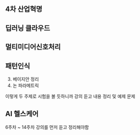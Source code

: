## 4차 산업혁명

## 딥러닝 클라우드

## 멀티미디어신호처리
## 패턴인식

3. 베이지안 정리
4. 논 파라메트릭 

이렇게 두 주제로 시험을 볼 듯하니까 강의 듣고 내용 정리 및 예제 문제 



## AI 헬스케어

6주차 ~ 14주차 강의를 먼저 듣고 정리해야함
